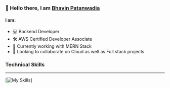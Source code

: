 
### 👋 Hello there, I am [Bhavin Patanwadia](https://www.linkedin.com/in/bhavin-patanwadia)

#### I am:
- :computer: Backend Developer
- :hammer_and_wrench: AWS Certified Developer Associate
- :rocket: Currently working with MERN Stack
- :handshake: Looking to collaborate on Cloud as well as Full stack projects

### Technical Skills
<hr>

[![My Skills](https://skillicons.dev/icons?i=aws,react,express,mongodb,django,mysql,docker,figma,js,py,html,css)]


<!--
**bhavin79/bhavin79** is a ✨ _special_ ✨ repository because its `README.md` (this file) appears on your GitHub profile.

Here are some ideas to get you started:

- 🔭 I’m currently working on ...
- 🌱 I’m currently learning ...
- 👯 I’m looking to collaborate on ...
- 🤔 I’m looking for help with ...
- 💬 Ask me about ...
- 📫 How to reach me: ...
- 😄 Pronouns: ...
- ⚡ Fun fact: ...
-->
